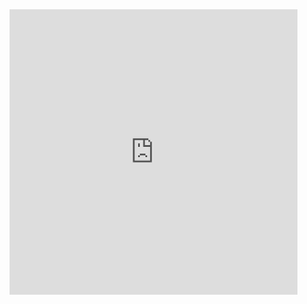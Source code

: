 <iframe src="https://www.google.com/maps/d/u/0/embed?mid=16kvfA4J9GN2PUUgA0GW8REmUrPOWNIxk&ehbc=2E312F" style='height: 500px; width: 100%;' frameborder="0" scrolling="no" id="iframe"></iframe>
